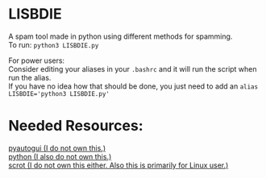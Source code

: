 # LISBDIE
A spam tool made in python using different methods for spamming.  
To run: `python3 LISBDIE.py`  
  
For power users:  
Consider editing your aliases in your `.bashrc` and it will run the script when run the alias.  
If you have no idea how that should be done, you just need to add an `alias LISBDIE='python3 LISBDIE.py'`

# Needed Resources:
[pyautogui (I do not own this.)](https://pyautogui.readthedocs.io/en/latest/quickstart.html)  
[python (I also do not own this.)](https://www.python.org/)   
[scrot (I do not own this either. Also this is primarily for Linux user.)](https://en.wikipedia.org/wiki/Scrot) 
